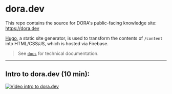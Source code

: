 # dora.dev
This repo contains the source for DORA's public-facing knowledge site: https://dora.dev

[Hugo](https://gohugo.io), a static site generator, is used to transform the contents of `/content` into HTML/CSS/JS, which is hosted via Firebase.

> See [`docs`](docs) for technical documentation.

---

## Intro to dora.dev (10 min):
[![Video intro to dora.dev](https://img.youtube.com/vi/QHGCg_7EJZ8/maxresdefault.jpg)](https://www.youtube.com/watch?v=QHGCg_7EJZ8)